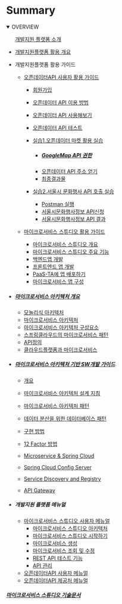 # Summary

<details open>
    <summary>OVERVIEW</summary>
    <ul>
       <a href="README.md" > 개발지원 플랫폼 소개 </a>
    </ul>
</details>





- [개발지원플랫폼 활용 개요](README.md)

- 개발지원플랫폼 활용 가이드

  - [오픈데이터API 사용자 활용 가이드](openapi_v2.md)
    
    - [회원가입](openapi_v2.md#회원가입)
    
    - [오픈데이터 API 이용 방법](openapi_v2.md#오픈데이터-api-이용-방법)
    
    - [오픈데이터 API 사용해보기](openapi_v2.md#오픈데이터-api-사용해보기)
    
    - [오픈데이터 API 테스트](openapi_v2.md#오픈데이터-api-테스트)
    
    - [실습1.오픈데이터 마켓 활용 실습](openapi_v2.md#오픈-데이터-마켓(OPEN-DATA-MARKET)-API-활용-실습)
      
      - ##### [GoogleMap API 권한](openapi_v2.md#googlemap-api-권한)
      - [오픈데이터 API 주소 얻기](openapi_v2.md#오픈데이터-api-주소-얻기)
      - [최종결과물](openapi_v2.md#실습-최종-결과물)
      
    - [실습2.서울시 문화행사 API 호출 실습](openapi_v2.md#두번째-실습-자료)
      - [Postman 실행](openapi_v2.md#두번째-실습-자료)
      - [서울시문화행사정보 API신청](openapi_v2.md#서울시-문화행사-정보-api-신청)
      - [서울시문화행사정보 API 결과](openapi_v2.md#서울시-문화행사정보-api-결과)
    
  - [마이크로서비스 스튜디오 활용 가이드](MicroserviceGuide.md)

    - [마이크로서비스 스튜디오 개요](MicroserviceGuide.md#마이크로서비스-스튜디오-개요)
    - [마이크로서비스 스튜디오 주요 기능](MicroserviceGuide.md#마이크로서비스-스튜디오-주요-기능)
    - [백엔드앱 개발](MicroserviceGuide.md#백엔드앱-개발)
    - [프론트엔드 앱 개발](MicroserviceGuide.md#프론트엔드-앱-개발)
    - [PaaS-TA에 앱 배포하기](MicroserviceGuide.md#paas-ta에-앱-배포하기)
    - [마이크로서비스 앱 구성](MicroserviceGuide.md#마이크로서비스-앱-구성)

- ##### [마이크로서비스 아키텍처 개요](microservice.md)

  - [모놀리식 아키텍처](microservice.md#모놀리식-아키텍처)
  - [마이크로서비스 아키텍처](microservice.md#마이크로서비스-아키텍처)
  - [마이크로서비스 아키텍처 구성요소](microservice.md#마이크로서비스-아키텍처-구성-요소)
  - [스프링클라우드의 마이크로서비스 패턴](microservice.md#스프링클라우드의-마이크로서비스패턴)
  - [API정의](microservice.md#api-정의)
  - [클라우드플랫폼과 마이크로서비스](microservice.md#클라우드플랫폼과-마이크로서비스)

- ##### [마이크로서비스 아키텍처 기반 SW개발 가이드](swprocess.md)

  - [개요](swprocess.md#마이크로서비스-아키텍처-기반-개발-개요)
  - [마이크로서비스 아키텍처 설계 지침](swprocess.md#마이크로서비스-아키텍처-설계-지침)
  - [마이크로서비스 아키텍처 패턴](swprocess.md#마이크로서비스-아키텍처-패턴)
  - [데이터 분산을 위한 데이터베이스 패턴](swprocess.md#데이터-분산을-위한-데이터베이스-패턴)
  - [구현 방법](swprocess.md#마이크로서비스-아키텍처-구현-방법)
  - [12 Factor 방법](swprocess.md#12-factor-방법)
  - [Microservice & Spring Cloud](msaspringcloud.md#스프링클라우드-적용-가이드)

  - [Spring Cloud Config Server](msaspringcloud.md#spring-cloud-config-server)
  - [Service Discovery and Registry](msaspringcloud.md#service-discovery-and-registry)
  - [API Gateway](msaspringcloud.md#api-gateway)

- ##### 개발지원 플랫폼 메뉴얼

  - [마이크로서비스 스튜디오 사용자 메뉴얼](msamanual_v2.md)
    - [마이크로서비스 스튜디오 아키텍처](msamanual_v2.md#마이크로서비스-스튜디오-아키텍처)
    - [마이크로서비스 스튜디오 시작하기](msamanual_v2.md#마이크로서비스-스튜디오-시작하기)
    - [마이크로서비스 생성](msamanual_v2.md#마이크로서비스-생성하기)
    - [마이크로서비스 조회 및 수정](msamanual_v2.md#마이크로서비스-조회-및-수정)
    - [REST API 테스트 기능](msamanual_v2.md#rest-api-테스트-기능)
    - [API 관리](msamanual_v2.md#api-관리)
  - [오픈데이터API 사용자 메뉴얼](openapi.md)
  - [오픈데이터API 제공처 메뉴얼](openapi_manager.md)

##### [마이크로서비스 스튜디오 기술문서](Technical_Report.md)